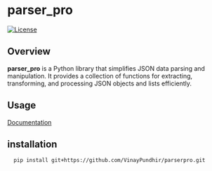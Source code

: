 # parser_pro
[![License](https://img.shields.io/badge/License-MIT-blue.svg)](LICENSE)

## Overview

**parser_pro** is a Python library that simplifies JSON data parsing and manipulation. It provides a collection of functions for extracting, transforming, and processing JSON objects and lists efficiently.  

## Usage

[Documentation](https://htmlpreview.github.io/?https://github.com/VinayPundhir/parserpro/blob/master/docs/_build/index.html)

## installation

```
  pip install git+https://github.com/VinayPundhir/parserpro.git
```